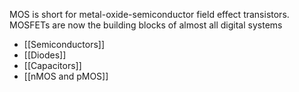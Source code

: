 MOS is short for metal-oxide-semiconductor field effect transistors.
MOSFETs are now the building blocks of almost all digital systems
- [[Semiconductors]]
- [[Diodes]]
- [[Capacitors]]
- [[nMOS and pMOS]]